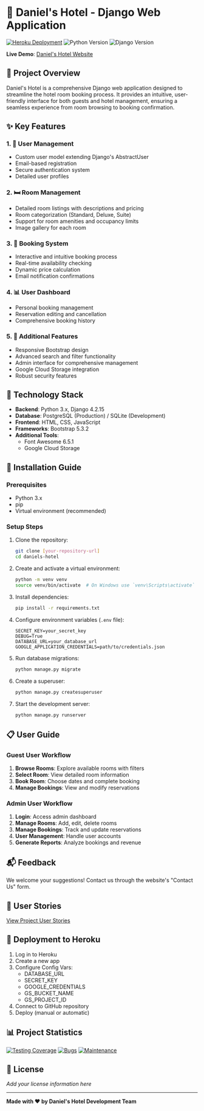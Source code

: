 # 🏨 Daniel's Hotel - Django Web Application

[![Heroku Deployment](https://heroku-badge.herokuapp.com/?app=pp4-daniels-hotel-d50d43bb18a9)](https://pp4-daniels-hotel-d50d43bb18a9.herokuapp.com/)
![Python Version](https://img.shields.io/badge/python-3.x-blue)
![Django Version](https://img.shields.io/badge/django-4.2.15-green)

**Live Demo**: [Daniel's Hotel Website](https://pp4-daniels-hotel-d50d43bb18a9.herokuapp.com/)

## 🌟 Project Overview

Daniel's Hotel is a comprehensive Django web application designed to streamline the hotel room booking process. It provides an intuitive, user-friendly interface for both guests and hotel management, ensuring a seamless experience from room browsing to booking confirmation.

## ✨ Key Features

### 1. 👤 User Management
- Custom user model extending Django's AbstractUser
- Email-based registration
- Secure authentication system
- Detailed user profiles

### 2. 🛏️ Room Management
- Detailed room listings with descriptions and pricing
- Room categorization (Standard, Deluxe, Suite)
- Support for room amenities and occupancy limits
- Image gallery for each room

### 3. 📅 Booking System
- Interactive and intuitive booking process
- Real-time availability checking
- Dynamic price calculation
- Email notification confirmations

### 4. 📊 User Dashboard
- Personal booking management
- Reservation editing and cancellation
- Comprehensive booking history

### 5. 🔐 Additional Features
- Responsive Bootstrap design
- Advanced search and filter functionality
- Admin interface for comprehensive management
- Google Cloud Storage integration
- Robust security features

## 🚀 Technology Stack

- **Backend**: Python 3.x, Django 4.2.15
- **Database**: PostgreSQL (Production) / SQLite (Development)
- **Frontend**: HTML, CSS, JavaScript
- **Frameworks**: Bootstrap 5.3.2
- **Additional Tools**: 
  - Font Awesome 6.5.1
  - Google Cloud Storage

## 🔧 Installation Guide

### Prerequisites
- Python 3.x
- pip
- Virtual environment (recommended)

### Setup Steps
1. Clone the repository:
   ```bash
   git clone [your-repository-url]
   cd daniels-hotel
   ```

2. Create and activate a virtual environment:
   ```bash
   python -m venv venv
   source venv/bin/activate  # On Windows use `venv\Scripts\activate`
   ```

3. Install dependencies:
   ```bash
   pip install -r requirements.txt
   ```

4. Configure environment variables (`.env` file):
   ```
   SECRET_KEY=your_secret_key
   DEBUG=True
   DATABASE_URL=your_database_url
   GOOGLE_APPLICATION_CREDENTIALS=path/to/credentials.json
   ```

5. Run database migrations:
   ```bash
   python manage.py migrate
   ```

6. Create a superuser:
   ```bash
   python manage.py createsuperuser
   ```

7. Start the development server:
   ```bash
   python manage.py runserver
   ```

## 📋 User Guide

### Guest User Workflow
1. **Browse Rooms**: Explore available rooms with filters
2. **Select Room**: View detailed room information
3. **Book Room**: Choose dates and complete booking
4. **Manage Bookings**: View and modify reservations

### Admin User Workflow
1. **Login**: Access admin dashboard
2. **Manage Rooms**: Add, edit, delete rooms
3. **Manage Bookings**: Track and update reservations
4. **User Management**: Handle user accounts
5. **Generate Reports**: Analyze bookings and revenue


## 📬 Feedback
We welcome your suggestions! Contact us through the website's "Contact Us" form.

## 🔗 User Stories
[View Project User Stories](https://github.com/users/Danielsudndqvist/projects/3/views/1)

## 🚀 Deployment to Heroku

1. Log in to Heroku
2. Create a new app
3. Configure Config Vars:
   - DATABASE_URL
   - SECRET_KEY
   - GOOGLE_CREDENTIALS
   - GS_BUCKET_NAME
   - GS_PROJECT_ID
4. Connect to GitHub repository
5. Deploy (manual or automatic)

## 📊 Project Statistics

[![Testing Coverage](https://img.shields.io/badge/test%20coverage-100%25-brightgreen)]()
[![Bugs](https://img.shields.io/badge/open%20bugs-1-yellow)]()
[![Maintenance](https://img.shields.io/badge/maintained-yes-green.svg)]()

## 📄 License

*Add your license information here*

---

**Made with ❤️ by Daniel's Hotel Development Team**
